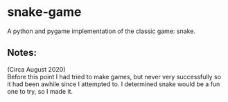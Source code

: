 # snake-game
A python and pygame implementation of the classic game: snake.

## Notes:
(Circa August 2020)  
Before this point I had tried to make games, but never very successfully so it had been awhile since I attempted to. I determined snake would be a fun one to try, so I made it.
